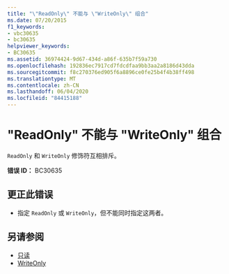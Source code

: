 ```yaml
---
title: "\"ReadOnly\" 不能与 \"WriteOnly\" 组合"
ms.date: 07/20/2015
f1_keywords:
- vbc30635
- bc30635
helpviewer_keywords:
- BC30635
ms.assetid: 36974424-9d67-434d-a86f-635b7f59a730
ms.openlocfilehash: 192836ec7917cd7fdcdfaa9bb3aa2a8186d43dda
ms.sourcegitcommit: f8c270376ed905f6a8896ce0fe25b4f4b38ff498
ms.translationtype: MT
ms.contentlocale: zh-CN
ms.lasthandoff: 06/04/2020
ms.locfileid: "84415188"
---
```

# <a name="readonly-and-writeonly-cannot-be-combined"></a>"ReadOnly" 不能与 "WriteOnly" 组合
`ReadOnly` 和 `WriteOnly` 修饰符互相排斥。  
  
 **错误 ID：** BC30635  
  
## <a name="to-correct-this-error"></a>更正此错误  
  
- 指定 `ReadOnly` 或 `WriteOnly`，但不能同时指定这两者。  
  
## <a name="see-also"></a>另请参阅

- [只读](../language-reference/modifiers/readonly.md)
- [WriteOnly](../language-reference/modifiers/writeonly.md)
